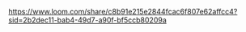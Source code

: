 https://www.loom.com/share/c8b91e215e2844fcac6f807e62affcc4?sid=2b2dec11-bab4-49d7-a90f-bf5ccb80209a